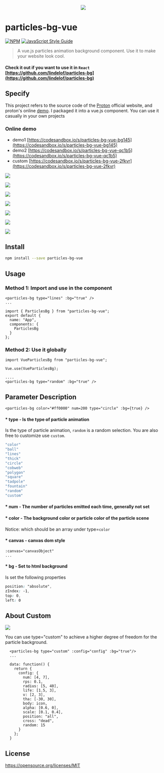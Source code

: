 <p align="center">
  <img src="https://github.com/lindelof/particles-bg-vue/blob/master/images/logo.png?raw=true"/>
</p>

# particles-bg-vue

[![NPM](https://img.shields.io/npm/v/particles-bg-vue.svg)](https://www.npmjs.com/package/particles-bg-vue) [![JavaScript Style Guide](https://img.shields.io/badge/code_style-standard-brightgreen.svg)](https://standardjs.com)

> A vue.js particles animation background component. Use it to make your website look cool.

#### Check it out if you want to use it in `React` [https://github.com/lindelof/particles-bg](https://github.com/lindelof/particles-bg)

## Specify
This project refers to the source code of the [Proton](https://a-jie.github.io/Proton/) official website, and proton's online [demo](https://codesandbox.io/s/proton-tadpole-yt6qu?fontsize=14&module=%2Fsrc%2Fcomponents%2FParticles.vue). I packaged it into a vue.js component. You can use it casually in your own projects

### Online demo
* demo1 [https://codesandbox.io/s/particles-bg-vue-bg145](https://codesandbox.io/s/particles-bg-vue-bg145)
* demo2 [https://codesandbox.io/s/particles-bg-vue-qc1b5](https://codesandbox.io/s/particles-bg-vue-qc1b5)
* custom [https://codesandbox.io/s/particles-bg-vue-2fkvr](https://codesandbox.io/s/particles-bg-vue-2fkvr)

![](https://github.com/lindelof/particles-bg-vue/blob/master/images/01.jpg?raw=true)

![](https://github.com/lindelof/particles-bg-vue/blob/master/images/02.jpg?raw=true)

![](https://github.com/lindelof/particles-bg-vue/blob/master/images/03.jpg?raw=true)

![](https://github.com/lindelof/particles-bg-vue/blob/master/images/04.jpg?raw=true)

![](https://github.com/lindelof/particles-bg-vue/blob/master/images/05.jpg?raw=true)

![](https://github.com/lindelof/particles-bg-vue/blob/master/images/06.jpg?raw=true)

![](https://github.com/lindelof/particles-bg-vue/blob/master/images/07.jpg?raw=true)

## Install

```bash
npm install --save particles-bg-vue
```

## Usage

### Method 1: Import and use in the component

```vue
<particles-bg type="lines" :bg="true" />
...

import { ParticlesBg } from "particles-bg-vue";
export default {
  name: "App",
  components: {
    ParticlesBg
  }
};
```

### Method 2: Use it globally
```vue
import VueParticlesBg from "particles-bg-vue";

Vue.use(VueParticlesBg);

....
<particles-bg type="random" :bg="true" />
```


## Parameter Description
```vue
<particles-bg color="#ff0000" num=200 type="circle" :bg={true} />
```
#### * type - Is the type of particle animation
Is the type of particle animation, `random` is a random selection. You are also free to customize use `custom`.

```js
"color"
"ball"
"lines"
"thick"
"circle"
"cobweb"
"polygon"
"square"
"tadpole"
"fountain"
"random"
"custom"
```

#### * num - The number of particles emitted each time, generally not set

#### * color - The background color or particle color of the particle scene
Notice: which should be an array under type=`color`

#### * canvas - canvas dom style
```vue
:canvas="canvasObject"
...
```

#### * bg - Set to html background
Is set the following properties
```css
position: "absolute",
zIndex: -1,
top: 0,
left: 0
```

## About Custom

![](https://github.com/lindelof/particles-bg-vue/blob/master/images/08.jpg?raw=true)

You can use type="custom" to achieve a higher degree of freedom for the particle background.

```vue
  <particles-bg type="custom" :config="config" :bg="true"/>
  ...

  data: function() {
    return {
      config: {
        num: [4, 7],
        rps: 0.1,
        radius: [5, 40],
        life: [1.5, 3],
        v: [2, 3],
        tha: [-30, 30],
        body: icon,
        alpha: [0.6, 0],
        scale: [0.1, 0.4],
        position: "all",
        cross: "dead",
        random: 15
      }
    };
  }
```

## License

https://opensource.org/licenses/MIT
